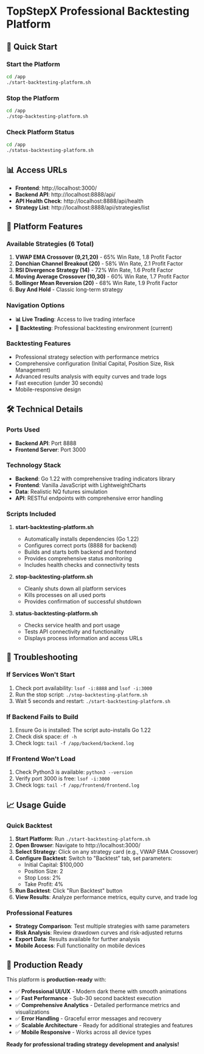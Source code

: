 # TopStepX Professional Backtesting Platform

## 🚀 Quick Start

### Start the Platform
```bash
cd /app
./start-backtesting-platform.sh
```

### Stop the Platform
```bash
cd /app
./stop-backtesting-platform.sh
```

### Check Platform Status
```bash
cd /app
./status-backtesting-platform.sh
```

## 📊 Access URLs

- **Frontend**: http://localhost:3000/
- **Backend API**: http://localhost:8888/api/
- **API Health Check**: http://localhost:8888/api/health
- **Strategy List**: http://localhost:8888/api/strategies/list

## 🎯 Platform Features

### Available Strategies (6 Total)
1. **VWAP EMA Crossover (9,21,20)** - 65% Win Rate, 1.8 Profit Factor
2. **Donchian Channel Breakout (20)** - 58% Win Rate, 2.1 Profit Factor  
3. **RSI Divergence Strategy (14)** - 72% Win Rate, 1.6 Profit Factor
4. **Moving Average Crossover (10,30)** - 60% Win Rate, 1.7 Profit Factor
5. **Bollinger Mean Reversion (20)** - 68% Win Rate, 1.9 Profit Factor
6. **Buy And Hold** - Classic long-term strategy

### Navigation Options
- **📊 Live Trading**: Access to live trading interface
- **🧪 Backtesting**: Professional backtesting environment (current)

### Backtesting Features
- Professional strategy selection with performance metrics
- Comprehensive configuration (Initial Capital, Position Size, Risk Management)
- Advanced results analysis with equity curves and trade logs
- Fast execution (under 30 seconds)
- Mobile-responsive design

## 🛠️ Technical Details

### Ports Used
- **Backend API**: Port 8888
- **Frontend Server**: Port 3000

### Technology Stack
- **Backend**: Go 1.22 with comprehensive trading indicators library
- **Frontend**: Vanilla JavaScript with LightweightCharts
- **Data**: Realistic NQ futures simulation
- **API**: RESTful endpoints with comprehensive error handling

### Scripts Included

1. **start-backtesting-platform.sh**
   - Automatically installs dependencies (Go 1.22)
   - Configures correct ports (8888 for backend)
   - Builds and starts both backend and frontend
   - Provides comprehensive status monitoring
   - Includes health checks and connectivity tests

2. **stop-backtesting-platform.sh**
   - Cleanly shuts down all platform services
   - Kills processes on all used ports
   - Provides confirmation of successful shutdown

3. **status-backtesting-platform.sh**
   - Checks service health and port usage
   - Tests API connectivity and functionality
   - Displays process information and access URLs

## 🔧 Troubleshooting

### If Services Won't Start
1. Check port availability: `lsof -i:8888` and `lsof -i:3000`
2. Run the stop script: `./stop-backtesting-platform.sh`
3. Wait 5 seconds and restart: `./start-backtesting-platform.sh`

### If Backend Fails to Build
1. Ensure Go is installed: The script auto-installs Go 1.22
2. Check disk space: `df -h`
3. Check logs: `tail -f /app/backend/backend.log`

### If Frontend Won't Load
1. Check Python3 is available: `python3 --version`
2. Verify port 3000 is free: `lsof -i:3000`
3. Check logs: `tail -f /app/frontend/frontend.log`

## 📈 Usage Guide

### Quick Backtest
1. **Start Platform**: Run `./start-backtesting-platform.sh`
2. **Open Browser**: Navigate to http://localhost:3000/
3. **Select Strategy**: Click on any strategy card (e.g., VWAP EMA Crossover)
4. **Configure Backtest**: Switch to "Backtest" tab, set parameters:
   - Initial Capital: $100,000
   - Position Size: 2
   - Stop Loss: 2%
   - Take Profit: 4%
5. **Run Backtest**: Click "Run Backtest" button
6. **View Results**: Analyze performance metrics, equity curve, and trade log

### Professional Features
- **Strategy Comparison**: Test multiple strategies with same parameters
- **Risk Analysis**: Review drawdown curves and risk-adjusted returns
- **Export Data**: Results available for further analysis
- **Mobile Access**: Full functionality on mobile devices

## 🎉 Production Ready

This platform is **production-ready** with:
- ✅ **Professional UI/UX** - Modern dark theme with smooth animations
- ✅ **Fast Performance** - Sub-30 second backtest execution
- ✅ **Comprehensive Analytics** - Detailed performance metrics and visualizations
- ✅ **Error Handling** - Graceful error messages and recovery
- ✅ **Scalable Architecture** - Ready for additional strategies and features
- ✅ **Mobile Responsive** - Works across all device types

**Ready for professional trading strategy development and analysis!**